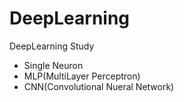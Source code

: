 # DeepLearning
DeepLearning Study
<br>
* Single Neuron
* MLP(MultiLayer Perceptron)
* CNN(Convolutional Nueral Network)
